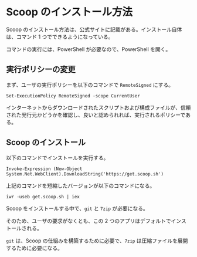 # Scoop のインストール方法
Scoop のインストール方法は、公式サイトに記載がある。インストール自体は、コマンド 1 つでできるようになっている。

コマンドの実行には、PowerShell が必要なので、PowerShell を開く。

## 実行ポリシーの変更
まず、ユーザの実行ポリシーを以下のコマンドで `RemoteSigned` にする。

```console
Set-ExecutionPolicy RemoteSigned -scope CurrentUser
```

インターネットからダウンロードされたスクリプトおよび構成ファイルが、信頼された発行元かどうかを確認し、良いと認められれば、実行されるポリシーである。

## Scoop のインストール
以下のコマンドでインストールを実行する。

```console
Invoke-Expression (New-Object System.Net.WebClient).DownloadString('https://get.scoop.sh')
```

上記のコマンドを短縮したバージョンが以下のコマンドになる。
```console
iwr -useb get.scoop.sh | iex
```

Scoop をインストールする中で、`git` と `7zip` が必要になる。

そのため、ユーザの要求がなくとも、この 2 つのアプリはデフォルトでインストールされる。

`git` は、Scoop の仕組みを構築するために必要で、`7zip` は圧縮ファイルを展開するために必要になる。